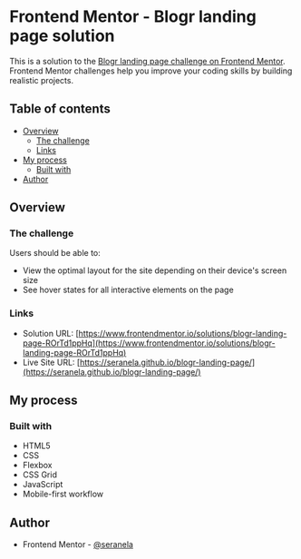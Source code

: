 # Frontend Mentor - Blogr landing page solution

This is a solution to the [Blogr landing page challenge on Frontend Mentor](https://www.frontendmentor.io/challenges/blogr-landing-page-EX2RLAApP). Frontend Mentor challenges help you improve your coding skills by building realistic projects. 

## Table of contents

- [Overview](#overview)
  - [The challenge](#the-challenge)
  - [Links](#links)
- [My process](#my-process)
  - [Built with](#built-with)
- [Author](#author)

## Overview

### The challenge

Users should be able to:

- View the optimal layout for the site depending on their device's screen size
- See hover states for all interactive elements on the page

### Links

- Solution URL: [https://www.frontendmentor.io/solutions/blogr-landing-page-ROrTd1ppHq](https://www.frontendmentor.io/solutions/blogr-landing-page-ROrTd1ppHq)
- Live Site URL: [https://seranela.github.io/blogr-landing-page/](https://seranela.github.io/blogr-landing-page/)

## My process

### Built with

- HTML5
- CSS
- Flexbox
- CSS Grid
- JavaScript
- Mobile-first workflow

## Author

- Frontend Mentor - [@seranela](https://www.frontendmentor.io/profile/seranela)